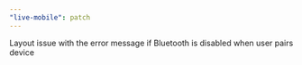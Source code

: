 ```yaml
---
"live-mobile": patch
---
```


Layout issue with the error message if Bluetooth is disabled when user pairs device
